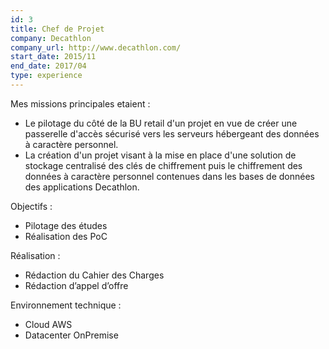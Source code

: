 ```yaml
---
id: 3
title: Chef de Projet
company: Decathlon
company_url: http://www.decathlon.com/
start_date: 2015/11
end_date: 2017/04
type: experience
---
```


Mes missions principales etaient :

- Le pilotage du côté de la BU retail d'un projet en vue de créer une passerelle d'accès sécurisé vers les serveurs hébergeant des données à caractère personnel.
- La création d'un projet visant à la mise en place d'une solution de stockage centralisé des clés de chiffrement puis le chiffrement des données à caractère personnel contenues dans les bases de données des applications Decathlon.

Objectifs :

- Pilotage des études
- Réalisation des PoC

Réalisation :

- Rédaction du Cahier des Charges
- Rédaction d’appel d’offre

Environnement technique :

- Cloud AWS
- Datacenter OnPremise
